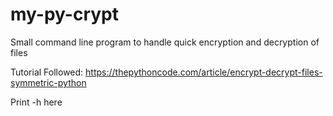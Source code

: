 # my-py-crypt
Small command line program to handle quick encryption and decryption of files  
  
Tutorial Followed: https://thepythoncode.com/article/encrypt-decrypt-files-symmetric-python  
  
Print -h here
